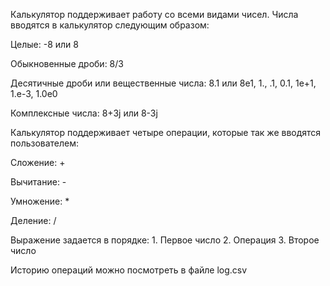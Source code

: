 Калькулятор поддерживает работу со всеми видами чисел. Числа вводятся в калькулятор следующим образом:

Целые: -8 или 8

Обыкновенные дроби: 8/3

Десятичные дроби или вещественные числа: 8.1 или 8e1, 1., .1, 0.1, 1e+1, 1.e-3, 1.0e0

Комплексные числа: 8+3j или 8-3j

Калькулятор поддерживает четыре операции, которые так же вводятся пользователем:

Сложение: +

Вычитание: -

Умножение: *

Деление: /

Выражение задается в порядке: 1. Первое число 2. Операция 3. Второе число

Историю операций можно посмотреть в файле log.csv
